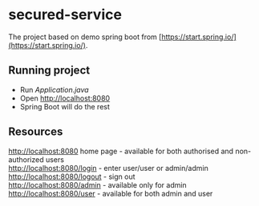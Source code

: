 # secured-service

The project based on demo spring boot from [https://start.spring.io/](https://start.spring.io/).  

Running project
----------

* Run _Application.java_
* Open [http://localhost:8080](http://localhost:8080)
* Spring Boot will do the rest

Resources
----------
[http://localhost:8080](http://localhost:8080)  home page - available for both authorised and non-authorized users  
[http://localhost:8080/login](http://localhost:8080/login) - enter user/user or admin/admin  
[http://localhost:8080/logout](http://localhost:8080/logout) - sign out  
[http://localhost:8080/admin](http://localhost:8080/admin) - available only for admin  
[http://localhost:8080/user](http://localhost:8080/user) - available for both admin and user  

